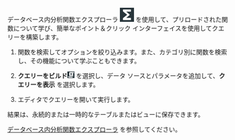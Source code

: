 データベース内分析関数エクスプローラ ![SQL editor icon](Images/vxh1684731330989.svg) を使用して、プリロードされた関数について学び、簡単なポイント＆クリック インターフェイスを使用してクエリーを構築します。

1.  関数を検索してオプションを絞り込みます。また、カテゴリ別に関数を検索し、その機能について学ぶこともできます。

2.  **クエリーをビルド**![Build query icon](Images/nsa1692141328702.png) を選択し、データ ソースとパラメータを追加して、**クエリーを表示** を選択します。

3.  エディタでクエリーを開いて実行します。

結果は、永続的または一時的なテーブルまたはビューに保存できます。

[データベース内分析関数エクスプローラ](https://docs.teradata.com/access/sources/dita/topic?dita:topicPath=vot1684158652679.dita&utm_source=console&utm_medium=iph) を参照してください。
